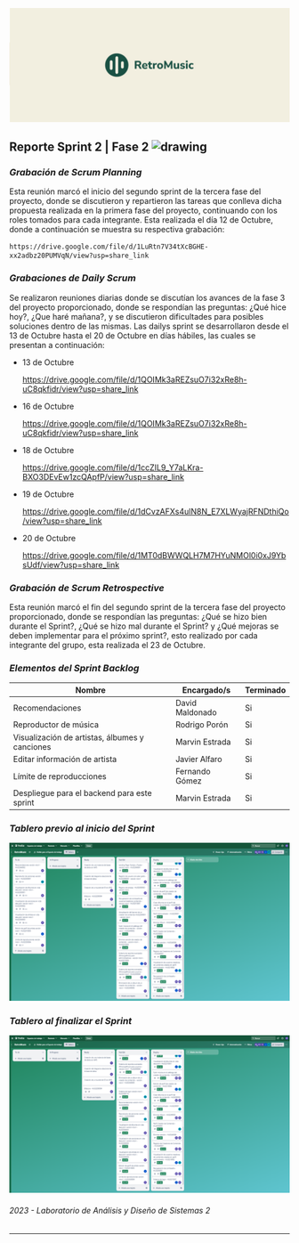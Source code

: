 ![Net Image](banner.jpg "Banner | RetroMusic")

## Reporte Sprint 2 | Fase 2 <img src="https://media.tenor.com/dHk-LfzHrtwAAAAi/linux-computer.gif" alt="drawing" width="30"/>

### _Grabación de Scrum Planning_
Esta reunión marcó el inicio del segundo sprint de la tercera fase del proyecto, donde se discutieron y repartieron las tareas que conlleva dicha propuesta realizada en la primera fase del proyecto, continuando con los roles tomados para cada integrante. Esta realizada el día 12 de Octubre, donde a continuación se muestra su respectiva grabación:

    https://drive.google.com/file/d/1LuRtn7V34tXcBGHE-xx2adbz20PUMVqN/view?usp=share_link

### _Grabaciones de Daily Scrum_
Se realizaron reuniones diarias donde se discutían los avances de la fase 3 del proyecto proporcionado, donde se respondían las preguntas: ¿Qué hice hoy?, ¿Que haré mañana?, y se discutieron dificultades para posibles soluciones dentro de las mismas. Las dailys sprint se desarrollaron desde el 13 de Octubre hasta el 20 de Octubre en días hábiles, las cuales se presentan a continuación:


- 13 de Octubre

    https://drive.google.com/file/d/1QOIMk3aREZsuO7i32xRe8h-uC8qkfidr/view?usp=share_link

- 16 de Octubre

    https://drive.google.com/file/d/1QOIMk3aREZsuO7i32xRe8h-uC8qkfidr/view?usp=share_link

- 18 de Octubre

    https://drive.google.com/file/d/1ccZIL9_Y7aLKra-BXO3DEvEw1zcQApfP/view?usp=share_link

- 19 de Octubre

    https://drive.google.com/file/d/1dCvzAFXs4ulN8N_E7XLWyajRFNDthiQo/view?usp=share_link

- 20 de Octubre

    https://drive.google.com/file/d/1MT0dBWWQLH7M7HYuNMOl0i0xJ9YbsUdf/view?usp=share_link

### _Grabación de Scrum Retrospective_
Esta reunión marcó el fin del segundo sprint de la tercera fase del proyecto proporcionado, donde se respondían las preguntas: ¿Qué se hizo bien durante el Sprint?, ¿Qué se hizo mal durante el Sprint? y ¿Qué mejoras se deben implementar para el próximo sprint?, esto realizado por cada integrante del grupo, esta realizada el 23 de Octubre.


### _Elementos del Sprint Backlog_

| Nombre | Encargado/s  | Terminado |
| ------ | ------------ | --------- | 
| Recomendaciones | David Maldonado | Si |
| Reproductor de música | Rodrigo Porón | Si |
| Visualización de artistas, álbumes y canciones | Marvin Estrada | Si |
| Editar información de artista | Javier Alfaro | Si |
| Límite de reproducciones | Fernando Gómez | Si |
| Despliegue para el backend para este sprint | Marvin Estrada | Si |

### _Tablero previo al inicio del Sprint_
![Before](beforeTable.png)

### _Tablero al finalizar el Sprint_
![After](afterTable.png)

###### _2023 - Laboratorio de Análisis y Diseño de Sistemas 2_
---
